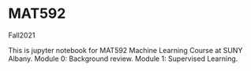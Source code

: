 # MAT592
Fall2021

This is jupyter notebook for MAT592 Machine Learning Course at SUNY Albany. 
Module 0: Background review.
Module 1: Supervised Learning.
